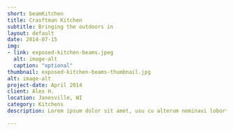 ```yaml
---
short: beamKitchen
title: Crasftman Kitchen
subtitle: Bringing the outdoors in
layout: default
date: 2014-07-15
img: 
- link: exposed-kitchen-beams.jpeg
  alt: image-alt
  caption: "optional"
thumbnail: exposed-kitchen-beams-thumbnail.jpg
alt: image-alt
project-date: April 2014
client: Alex H.
location: Janesville, WI
category: Kitchens
description: Lorem ipsum dolor sit amet, usu cu alterum nominavi lobortis. At duo novum diceret. Tantas apeirian vix et, usu sanctus postulant inciderint ut, populo diceret necessitatibus in vim. Cu eum dicam feugiat noluisse.

---
```

